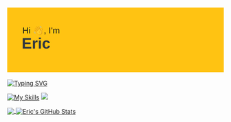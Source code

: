 [![MasterHead](header.png)](https://github.com/ericpastorm/ericpastorm)



[![Typing SVG](https://readme-typing-svg.demolab.com?font=Fira+Code&pause=1000&color=FFC312&vCenter=true&width=435&height=30&lines=Code+Wizard+%F0%9F%8C%B1)](https://git.io/typing-svg)

[![My Skills](https://skillicons.dev/icons?i=js,html,css,py)](https://skillicons.dev)  <img src="https://raw.githubusercontent.com/innng/innng/master/assets/kyubey.gif" height="40" />

<a href="https://github.com/ericpastorm/ericpastorm">
  <img align="center" src="https://github-readme-stats.vercel.app/api/top-langs/?username=ericpastorm&hide=,tex&title_color=ffffff&text_color=c9cacc&icon_color=2bbc8a&bg_color=1d1f21&langs_count=3" />
</a>
<a href="https://github.com/ericpastorm/ericpastorm">
  <img align="center" src="https://github-readme-stats.vercel.app/api?username=ericpastorm&show_icons=true&line_height=27&count_private=true&title_color=ffffff&text_color=c9cacc&icon_color=FFC312&bg_color=1d1f21" alt="Eric's GitHub Stats" />
</a>
<div align="center">

<!--<img height="120" alt="Thanks for visiting me" width="100%" src="https://raw.githubusercontent.com/BrunnerLivio/brunnerlivio/master/images/marquee.svg" />
</div>
<!--
**ericpastorm/ericpastorm** is a ✨ _special_ ✨ repository because its `README.md` (this file) appears on your GitHub profile.

Here are some ideas to get you started:

- 🔭 I’m currently working on ...
- 🌱 I’m currently learning ...
- 👯 I’m looking to collaborate on ...
- 🤔 I’m looking for help with ...
- 💬 Ask me about ...
- 📫 How to reach me: ...
- 😄 Pronouns: ...
- ⚡ Fun fact: ...
-->
